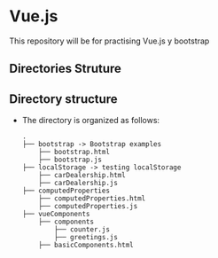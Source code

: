 # Vue.js
This repository will be for practising Vue.js y bootstrap

## Directories Struture

## Directory structure
- The directory is organized as follows:

      .
      ├── bootstrap -> Bootstrap examples
          ├── bootstrap.html
          ├── bootstrap.js
      ├── localStorage -> testing localStorage
          ├── carDealership.html
          ├── carDealership.js
      ├── computedProperties
          ├── computedProperties.html
          ├── computedProperties.js
      ├── vueComponents
          ├── components
              ├── counter.js
              ├── greetings.js
          ├── basicComponents.html
      